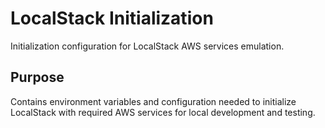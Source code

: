 # LocalStack Initialization

Initialization configuration for LocalStack AWS services emulation.

## Purpose

Contains environment variables and configuration needed to initialize LocalStack with required AWS services for local development and testing.